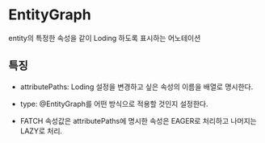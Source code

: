 # EntityGraph

entity의 특정한 속성을 같이 Loding 하도록 표시하는 어노테이션

<h2>특징</h2>

* attributePaths: Loding 설정을 변경하고 싶은 속성의 이름을 배열로 명시한다.

* type: @EntityGraph를 어떤 방식으로 적용할 것인지 설정한다.

* FATCH 속성값은 attributePaths에 명시한 속성은 EAGER로 처리하고 나머지는 LAZY로 처리.
